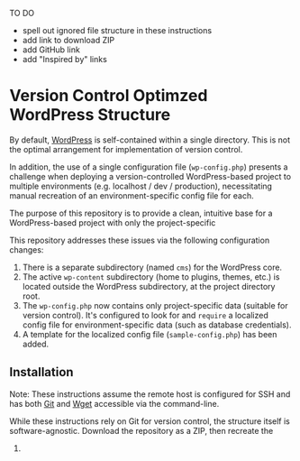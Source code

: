 TO DO
 * spell out ignored file structure in these instructions
 * add link to download ZIP
 * add GitHub link
 * add "Inspired by" links


Version Control Optimzed WordPress Structure
============================================

By default, [WordPress](https://wordpress.org/) is self-contained within a single directory. This is not the optimal arrangement for implementation of version control.

In addition, the use of a single configuration file (`wp-config.php`) presents a challenge when deploying a version-controlled WordPress-based project to multiple environments (e.g. localhost / dev / production), necessitating manual recreation of an environment-specific config file for each.

The purpose of this repository is to provide a clean, intuitive base for a WordPress-based project with only the project-specific 

This repository addresses these issues via the following configuration changes:
1. There is a separate subdirectory (named `cms`) for the WordPress core.
2. The active `wp-content` subdirectory (home to plugins, themes, etc.) is located outside the WordPress subdirectory, at the project directory root.
3. The `wp-config.php` now contains only project-specific data (suitable for version control). It's configured to look for and `require` a localized config file for environment-specific data (such as database credentials).
4. A template for the localized config file (`sample-config.php`) has been added.

Installation
------------

Note: These instructions assume the remote host is configured for SSH and has both [Git](http://www.git-scm.com/) and [Wget](https://www.gnu.org/software/wget/) accessible via the command-line.

While these instructions rely on Git for version control, the structure itself is software-agnostic. Download the repository as a ZIP, then recreate the  

1. 
